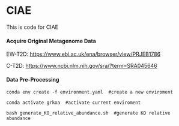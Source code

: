 # CIAE
This is code for CIAE

#### Acquire Original Metagenome Data

EW-T2D: https://www.ebi.ac.uk/ena/browser/view/PRJEB1786

C-T2D: https://www.ncbi.nlm.nih.gov/sra/?term=SRA045646

#### Data Pre-Processing

```
conda env create -f environment.yaml  #create a new enviroment 

conda activate grkoa  #activate current enviroment

bash generate_KO_relative_abundance.sh  #generate KO relative abundance
```








